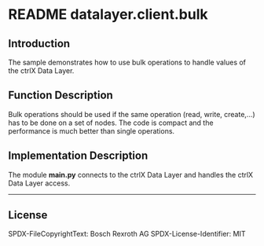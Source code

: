 # README datalayer.client.bulk

## Introduction

The sample demonstrates how to use bulk operations to handle values of the ctrlX Data Layer. 

## Function Description

Bulk operations should be used if the same operation (read, write, create,...) has to be done on a set of nodes.
The code is compact and the performance is much better than single operations.

## Implementation Description 

The module __main.py__ connects to the ctrlX Data Layer and handles the ctrlX Data Layer access.
___

## License

SPDX-FileCopyrightText: Bosch Rexroth AG
SPDX-License-Identifier: MIT
